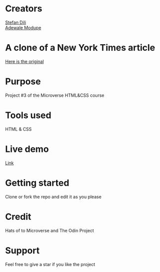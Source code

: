 # Creators
 <a href="https://github.com/dili021">Stefan Dili</a><br>
<a href="https://github.com/Eshy10">Adewale Modupe</a>

# A clone of a New York Times article
<a href="https://www.nytimes.com/2014/03/18/science/space/detection-of-waves-in-space-buttresses-landmark-theory-of-big-bang.html?_r=0" target="blank">Here is the original</a>

# Purpose
Project #3 of the Microverse HTML&CSS course

# Tools used
HTML & CSS

# Live demo
<a href="https://rawcdn.githack.com/dili021/NYC-Times-Article/12516d56368d62703137f8de7e841b8559f0320b/index.html" target="blank">Link</a>

# Getting started
Clone or fork the repo and edit it as you please

# Credit
Hats of to Microverse and The Odin Project

# Support
Feel free to give a star if you like the project
